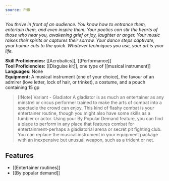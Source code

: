 ```yaml
---
source: PHB
---
```


_You thrive in front of an audience. You know how to entrance them, entertain them, and even inspire them. Your poetics can stir the hearts of those who hear you, awakening grief or joy, laughter or anger. Your music raises their spirits or captures their sorrow. Your dance steps captivate, your humor cuts to the quick. Whatever techniques you use, your art is your life._

**Skill Proficiencies:** [[Acrobatics]], [[Performance]]  
**Tool Proficiencies:** [[Disguise kit]], one type of [[musical instrument]]  
**Languages:** None  
**Equipment:** A musical instrument (one of your choice), the favour of an admirer (love letter, lock of hair, or trinket), a costume, and a pouch containing 15 gp

>[!Note] Variant - Gladiator
> A gladiator is as much an entertainer as any minstrel or circus performer trained to make the arts of combat into a spectacle the crowd can enjoy. This kind of flashy combat is your entertainer routine, though you might also have some skills as a tumbler or actor. Using your By Popular Demand feature, you can find a place to perform in any place that features combat for entertainment-perhaps a gladiatorial arena or secret pit fighting club. You can replace the musical instrument in your equipment package with an inexpensive but unusual weapon, such as a trident or net.

## Features
- [[Entertainer routines]]
- [[By popular demand]]